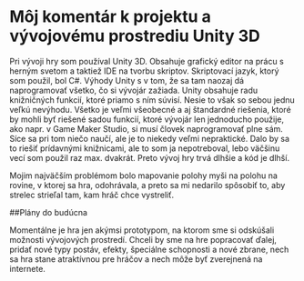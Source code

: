 # Môj komentár k projektu a vývojovému prostrediu Unity 3D

Pri vývoji hry som používal Unity 3D. Obsahuje grafický editor na prácu s herným svetom a taktiež IDE na tvorbu skriptov. 
Skriptovací jazyk, ktorý som použil, bol C#. Výhody Unity s v tom, že sa tam naozaj dá naprogramovať všetko, 
čo si vývojár zažiada. Unity obsahuje radu knižničných funkcií, ktoré priamo s ním súvisí. Nesie to však so sebou jednu 
veľkú nevýhodu. Všetko je veľmi všeobecné a aj štandardné riešenia, ktoré by mohli byť riešené sadou funkcií, ktoré vývojár
len jednoducho použije, ako napr. v Game Maker Studio, si musí človek naprogramovať plne sám. Síce sa pri tom niečo naučí,
ale je to niekedy veľmi nepraktické. Dalo by sa to riešiť prídavnými knižnicami, ale to som ja nepotreboval, lebo väčšinu vecí 
som použil raz max. dvakrát. Preto vývoj hry trvá dlhšie a kód je dlhší.

Mojim najväčším problémom bolo mapovanie polohy myši na polohu na rovine, v ktorej sa hra, odohrávala, a preto sa mi nedarilo 
spôsobiť to, aby strelec strieľal tam, kam hráč chce vystreliť.

##Plány do budúcna

Momentálne je hra jen akýmsi prototypom, na ktorom sme si odskúšali možnosti vývojových prostredí. Chceli by sme na hre popracovať ďalej, pridať nové typy postáv, efekty, špeciálne schopnosti a nové zbrane, nech sa hra stane atraktívnou pre hráčov a nech môže byť zverejnená na internete.
